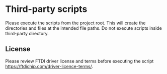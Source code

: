 # Third-party scripts

Please execute the scripts from the project root. This will create the directories and files at the intended file paths.
Do not execute scripts inside third-party directory.

## License

Please review FTDI driver license and terms before executing the script https://ftdichip.com/driver-licence-terms/.
